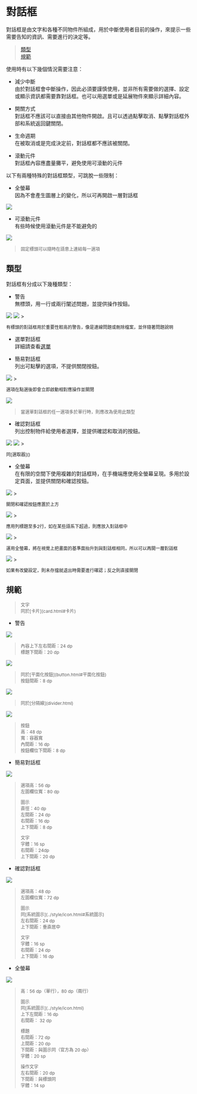 # 對話框

對話框是由文字和各種不同物件所組成，用於中斷使用者目前的操作，來提示一些需要告知的資訊、需要進行的決定等。

> [類型](#類型)  
> [規範](#規範)

使用時有以下幾個情況需要注意：
* 減少中斷  
由於對話框會中斷操作，因此必須要謹慎使用，並非所有需要做的選擇、設定或顯示資訊都需要靠對話框。也可以用選單或是延展物件來顯示詳細內容。

* 開關方式  
對話框不應該可以直接由其他物件開啟。且可以透過點擊取消、點擊對話框外部和系統返回鍵關閉。

* 生命週期  
在被取消或是完成決定前，對話框都不應該被關閉。

* 滾動元件  
對話框內容應盡量攤平，避免使用可滾動的元件

以下有兩種特殊的對話框類型，可跳脫一些限制：
* 全螢幕  
因為不會產生圖層上的變化，所以可再開啟一層對話框

<img src="http://material-design.storage.googleapis.com/publish/material_v_4/material_ext_publish/0Bzhp5Z4wHba3bWxmZ1M0UTJBR0E/components_dialogs_fullscreen1.png" style="max-width:50%"/>

* 可滾動元件  
有些時候使用滾動元件是不能避免的

![](http://material-design.storage.googleapis.com/publish/material_v_4/material_ext_publish/0Bzhp5Z4wHba3T29XaVRQa0QxZkk/components_dialogs_1.png)
> <p style="font-size: 12px">固定標頭可以隨時在語意上連結每一選項</p>

## 類型
對話框有分成以下幾種類型：

* 警告   
無標頭，用一行或兩行闡述問題，並提供操作按鈕。

<img src="http://material-design.storage.googleapis.com/publish/material_v_4/material_ext_publish/0Bzhp5Z4wHba3TzFHYVlrbWF2bnM/components_alerts_1.png" style="max-width:50%"/>

<img src="http://material-design.storage.googleapis.com/publish/material_v_4/material_ext_publish/0Bzhp5Z4wHba3cGUwa0F5ekUwVms/components_dialogs_usage1.png" style="max-width:50%"/>
> <p style="font-size: 12px">有標頭的對話框用於重要性較高的警告，像是連線問題或刪除檔案，並伴隨著問題說明</p>

* 選單對話框  
詳細請查看[選單]()

* 簡易對話框  
列出可點擊的選項，不提供關閉按鈕。

<img src="http://material-design.storage.googleapis.com/publish/material_v_4/material_ext_publish/0Bzhp5Z4wHba3UjRsSGxGS0dRVzA/components_dialogs_simple1.png" style="max-width:50%"/>
> <p style="font-size: 12px">選項在點選後即會立即啟動相對應操作並關閉</p>

![](http://material-design.storage.googleapis.com/publish/material_v_4/material_ext_publish/0Bzhp5Z4wHba3SXJuazMwTkFnY0U/components_dialogs_simple5.png)
> <p style="font-size: 12px">當選單對話框的任一選項多於單行時，則應改為使用此類型</p>

* 確認對話框  
列出控制物件給使用者選擇，並提供確認和取消的按鈕。

<img src="http://material-design.storage.googleapis.com/publish/material_v_4/material_ext_publish/0Bzhp5Z4wHba3aXcyajZDN29jS1k/components_dialogs_confirmation2.png" style="max-width:50%"/>

<img src="http://material-design.storage.googleapis.com/publish/material_v_4/material_ext_publish/0Bzhp5Z4wHba3eWhJZmwwdFpob0k/components_dialogs_confirmation5.png" style="max-width:50%"/>
> <p style="font-size: 12px">同[選取器]()

* 全螢幕  
在有限的空間下使用複雜的對話框時，在手機端應使用全螢幕呈現。多用於設定頁面，並提供關閉和確認按鈕。

<img src="http://material-design.storage.googleapis.com/publish/material_v_4/material_ext_publish/0Bzhp5Z4wHba3bWxmZ1M0UTJBR0E/components_dialogs_fullscreen1.png" style="max-width:50%"/>
> <p style="font-size: 12px">關閉和確認按鈕應置於上方</p>

<img src="http://material-design.storage.googleapis.com/publish/material_v_4/material_ext_publish/0Bzhp5Z4wHba3OVBIMmJkVUllWjQ/components_dialogs_fullscreen7.png" style="max-width:50%"/>
> <p style="font-size: 12px">應用列標題至多2行，如在某些語系下超過，則應放入對話框中</p>

<img src="http://material-design.storage.googleapis.com/publish/material_v_4/material_ext_publish/0Bzhp5Z4wHba3OV9CR1NMNnpxN2s/components_dialogs_fullscreen2.png" style="max-width:50%"/>
> <p style="font-size: 12px">運用全螢幕，將在視覺上把畫面的基準面抬升到與對話框相同，所以可以再開一層對話框</p>

<img src="http://material-design.storage.googleapis.com/publish/material_v_4/material_ext_publish/0Bzhp5Z4wHba3Qy04bFg2X0F4UkE/components_dialogs_fullscreen8.png" style="max-width:50%"/>
> <p style="font-size: 12px">如果有改變設定，則未存擋就退出時需要進行確認；反之則直接關閉</p>

## 規範
> <p style="font-size: 12px">文字<br>同於[卡片](card.html#卡片)

* 警告  

![](http://material-design.storage.googleapis.com/publish/material_v_4/material_ext_publish/0Bzhp5Z4wHba3c3htV1IweVNKcFU/components_dialogs_updates1.png)
> <p style="font-size: 12px">內容上下左右間距：24 dp<br>標題下間距：20 dp<br>

![](http://material-design.storage.googleapis.com/publish/material_v_4/material_ext_publish/0B6Okdz75tqQsSzE3dEVKNnNTM2c/components_dialogs_updates2.png)
> <p style="font-size: 12px">同於[平面化按鈕](button.html#平面化按鈕)<br>按鈕間距：8 dp<br>

![](http://material-design.storage.googleapis.com/publish/material_v_4/material_ext_publish/0Bzhp5Z4wHba3VlYzX2d5TGl5N2s/components_dialogs_consistent_placement3.png)
> <p style="font-size: 12px">同於[分隔線](divider.html)<br>

![](http://material-design.storage.googleapis.com/publish/material_v_4/material_ext_publish/0Bzhp5Z4wHba3RS1ESkM1cG5zNjg/components_dialogs_stacked.png)
> <p style="font-size: 12px">按鈕<br>高：48 dp<br>寬：容器寬<br>內間距：16 dp<br>按鈕欄位下間距：8 dp</p>

* 簡易對話框  

![](http://material-design.storage.googleapis.com/publish/material_v_4/material_ext_publish/0Bzhp5Z4wHba3OExlLU5oNDhjYW8/components_dialogs_updates5.png)
> <p style="font-size: 12px">選項高：56 dp<br>左圖欄位寬：80 dp</p>
> <p style="font-size: 12px">圖示<br>直徑：40 dp<br>左間距：24 dp<br>右間距：16 dp<br>上下間距：8 dp</p>
> <p style="font-size: 12px">文字<br>字體：16 sp<br>右間距：24dp<br>上下間距：20 dp<br></p>

* 確認對話框  

![](http://material-design.storage.googleapis.com/publish/material_v_4/material_ext_publish/0Bzhp5Z4wHba3bFJtSEZCdlliM1U/components_dialogs_updates8.png)
> <p style="font-size: 12px">選項高：48 dp<br>左圖欄位寬：72 dp</p>
> <p style="font-size: 12px">圖示<br>同[系統圖示](../style/icon.html#系統圖示)<br>左右間距：24 dp<br>上下間距：垂直居中
> <p style="font-size: 12px">文字<br>字體：16 sp<br>右間距：24 dp<br>上下間距：16 dp

* 全螢幕  

![](http://material-design.storage.googleapis.com/publish/material_v_4/material_ext_publish/0Bzhp5Z4wHba3clVROTBzOU1hMHM/components_dialogs_updates10.png)
> <p style="font-size: 12px">高：56 dp（單行），80 dp（兩行）
> <p style="font-size: 12px">圖示<br>同[系統圖示](../style/icon.html)<br>上下左間距：16 dp<br>右間距： 32 dp 
> <p style="font-size: 12px">標題<br>右間距：72 dp<br>上間距：20 dp<br>下間距：與圖示同（官方為 20 dp）<br>字體：20 sp
> <p style="font-size: 12px">操作文字<br>左右間距：20 dp<br>下間距：與標頭同<br>字體：14 sp